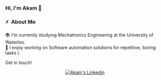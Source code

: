 ### Hi, I'm Akam 👋

###  ⚡ &nbsp;About Me

📚 I'm currently studying Mechatronics Engineering at the University of Waterloo.\
🔭 I enjoy working on Software automation solutions for repetitive, boring tasks.\

Get in touch!

<p align="center">
<a href="https://linkedin.com/in/akam-dhillon/" target="_blank"><img src="https://img.shields.io/badge/Linkedin-0A66C2?style=for-the-badge&amp;logo=Linkedin&amp;logoColor=white&amp;link=https://linkedin.com/in/akam-dhillon/" alt="Akam's Linkedin"></a>

</a>
</div>
</p>
</div>
